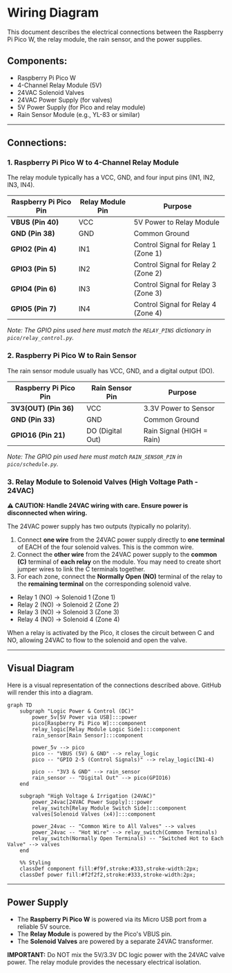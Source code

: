 #  Wiring Diagram

This document describes the electrical connections between the Raspberry Pi Pico W, the relay module, the rain sensor, and the power supplies.

## Components:
- Raspberry Pi Pico W
- 4-Channel Relay Module (5V)
- 24VAC Solenoid Valves
- 24VAC Power Supply (for valves)
- 5V Power Supply (for Pico and relay module)
- Rain Sensor Module (e.g., YL-83 or similar)

---

## Connections:

### 1. Raspberry Pi Pico W to 4-Channel Relay Module

The relay module typically has a VCC, GND, and four input pins (IN1, IN2, IN3, IN4).

| Raspberry Pi Pico Pin | Relay Module Pin | Purpose                               |
| --------------------- | ---------------- | ------------------------------------- |
| **VBUS (Pin 40)**     | VCC              | 5V Power to Relay Module              |
| **GND (Pin 38)**      | GND              | Common Ground                         |
| **GPIO2 (Pin 4)**     | IN1              | Control Signal for Relay 1 (Zone 1)   |
| **GPIO3 (Pin 5)**     | IN2              | Control Signal for Relay 2 (Zone 2)   |
| **GPIO4 (Pin 6)**     | IN3              | Control Signal for Relay 3 (Zone 3)   |
| **GPIO5 (Pin 7)**     | IN4              | Control Signal for Relay 4 (Zone 4)   |

*Note: The GPIO pins used here must match the `RELAY_PINS` dictionary in `pico/relay_control.py`.*

### 2. Raspberry Pi Pico W to Rain Sensor

The rain sensor module usually has VCC, GND, and a digital output (DO).

| Raspberry Pi Pico Pin | Rain Sensor Pin  | Purpose                               |
| --------------------- | ---------------- | ------------------------------------- |
| **3V3(OUT) (Pin 36)** | VCC              | 3.3V Power to Sensor                  |
| **GND (Pin 33)**      | GND              | Common Ground                         |
| **GPIO16 (Pin 21)**   | DO (Digital Out) | Rain Signal (HIGH = Rain)             |

*Note: The GPIO pin used here must match `RAIN_SENSOR_PIN` in `pico/schedule.py`.*

### 3. Relay Module to Solenoid Valves (High Voltage Path - 24VAC)

**⚠️ CAUTION: Handle 24VAC wiring with care. Ensure power is disconnected when wiring.**

The 24VAC power supply has two outputs (typically no polarity).

1.  Connect **one wire** from the 24VAC power supply directly to **one terminal** of EACH of the four solenoid valves. This is the common wire.
2.  Connect the **other wire** from the 24VAC power supply to the **common (C)** terminal of **each relay** on the module. You may need to create short jumper wires to link the C terminals together.
3.  For each zone, connect the **Normally Open (NO)** terminal of the relay to the **remaining terminal** on the corresponding solenoid valve.

-   Relay 1 (NO) -> Solenoid 1 (Zone 1)
-   Relay 2 (NO) -> Solenoid 2 (Zone 2)
-   Relay 3 (NO) -> Solenoid 3 (Zone 3)
-   Relay 4 (NO) -> Solenoid 4 (Zone 4)

When a relay is activated by the Pico, it closes the circuit between C and NO, allowing 24VAC to flow to the solenoid and open the valve.

---

## Visual Diagram

Here is a visual representation of the connections described above. GitHub will render this into a diagram.

```mermaid
graph TD
    subgraph "Logic Power & Control (DC)"
        power_5v[5V Power via USB]:::power
        pico[Raspberry Pi Pico W]:::component
        relay_logic[Relay Module Logic Side]:::component
        rain_sensor[Rain Sensor]:::component

        power_5v --> pico
        pico -- "VBUS (5V) & GND" --> relay_logic
        pico -- "GPIO 2-5 (Control Signals)" --> relay_logic(IN1-4)

        pico -- "3V3 & GND" --> rain_sensor
        rain_sensor -- "Digital Out" --> pico(GPIO16)
    end

    subgraph "High Voltage & Irrigation (24VAC)"
        power_24vac[24VAC Power Supply]:::power
        relay_switch[Relay Module Switch Side]:::component
        valves[Solenoid Valves (x4)]:::component

        power_24vac -- "Common Wire to All Valves" --> valves
        power_24vac -- "Hot Wire" --> relay_switch(Common Terminals)
        relay_switch(Normally Open Terminals) -- "Switched Hot to Each Valve" --> valves
    end

    %% Styling
    classDef component fill:#f9f,stroke:#333,stroke-width:2px;
    classDef power fill:#f2f2f2,stroke:#333,stroke-width:2px;
```

---

## Power Supply

-   The **Raspberry Pi Pico W** is powered via its Micro USB port from a reliable 5V source.
-   The **Relay Module** is powered by the Pico's VBUS pin.
-   The **Solenoid Valves** are powered by a separate 24VAC transformer.

**IMPORTANT:** Do NOT mix the 5V/3.3V DC logic power with the 24VAC valve power. The relay module provides the necessary electrical isolation. 